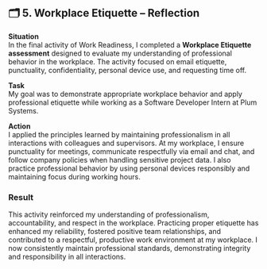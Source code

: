 ## 🗂️ 5. Workplace Etiquette – Reflection 
**Situation**  
In the final activity of Work Readiness, I completed a **Workplace Etiquette assessment** designed to evaluate my understanding of professional behavior in the workplace. The activity focused on email etiquette, punctuality, confidentiality, personal device use, and requesting time off.  

**Task**  
My goal was to demonstrate appropriate workplace behavior and apply professional etiquette while working as a Software Developer Intern at Plum Systems.  

**Action**  
I applied the principles learned by maintaining professionalism in all interactions with colleagues and supervisors. At my workplace, I ensure punctuality for meetings, communicate respectfully via email and chat, and follow company policies when handling sensitive project data. I also practice professional behavior by using personal devices responsibly and maintaining focus during working hours.  

###  Result
This activity reinforced my understanding of professionalism, accountability, and respect in the workplace. Practicing proper etiquette has enhanced my reliability, fostered positive team relationships, and contributed to a respectful, productive work environment at my workplace. I now consistently maintain professional standards, demonstrating integrity and responsibility in all interactions.  


